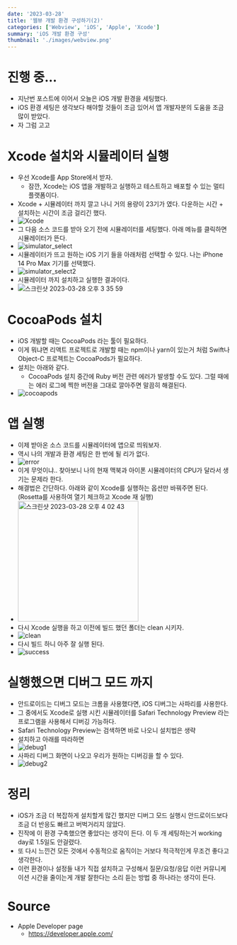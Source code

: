 ```yaml
---
date: '2023-03-28'
title: '웹뷰 개발 환경 구성하기(2)'
categories: ['Webview', 'iOS', 'Apple', 'Xcode']
summary: 'iOS 개발 환경 구성'
thumbnail: './images/webview.png'
---
```


# 진행 중...
- 지난번 포스트에 이어서 오늘은 iOS 개발 환경을 세팅했다.
- iOS 환경 세팅은 생각보다 해야할 것들이 조금 있어서 앱 개발자분의 도움을 조금 많이 받았다.
- 자 그럼 고고

# Xcode 설치와 시뮬레이터 실행
- 우선 Xcode를 App Store에서 받자.
  - 잠깐, Xcode는 iOS 앱을 개발하고 실행하고 테스트하고 배포할 수 있는 멀티 플랫폼이다.
- Xcode + 시뮬레이터 까지 깔고 나니 거의 용량이 23기가 였다. 다운하는 시간 + 설치하는 시간이 조금 걸리긴 했다.
- ![Xcode](https://user-images.githubusercontent.com/21151247/228148946-b3c8c355-4e2f-4cde-89dc-069006c4ddd6.png)
- 그 다음 소스 코드를 받아 오기 전에 시뮬레이터를 세팅했다. 아래 메뉴를 클릭하면 시뮬레이터가 뜬다.
- ![simulator_select](https://user-images.githubusercontent.com/21151247/228149802-b782cf95-546b-455a-a8bd-005d0f3a059b.png)
- 시뮬레이터가 뜨고 원하는 iOS 기기 들을 아래처럼 선택할 수 있다. 나는 iPhone 14 Pro Max 기기를 선택했다.
- ![simulator_select2](https://user-images.githubusercontent.com/21151247/228150142-0b1dd27f-bdc3-4b96-862d-7f97557936df.png)
- 시뮬레이터 까지 설치하고 실행한 결과이다.
- ![스크린샷 2023-03-28 오후 3 35 59](https://user-images.githubusercontent.com/21151247/228149111-818b25ce-be28-4a4d-a5b7-8d625f921e23.png)

# CocoaPods 설치
- iOS 개발할 때는 CocoaPods 라는 툴이 필요하다. 
- 이게 뭐냐면 리액트 프로젝트로 개발할 때는 npm이나 yarn이 있는거 처럼 Swift나 Object-C 프로젝트는 CocoaPods가 필요하다.
- 설치는 아래와 같다.
  - CocoaPods 설치 중간에 Ruby 버전 관련 에러가 발생할 수도 있다. 그럴 때에는 에러 로그에 찍한 버전을 그대로 깔아주면 말끔히 해결된다.
- ![cocoapods](https://user-images.githubusercontent.com/21151247/228151406-c602f617-3f95-48ae-a843-98b823d8aec9.png)

# 앱 실행
- 이제 받아온 소스 코드를 시뮬레이터에 앱으로 띄워보자.
- 역시 나의 개발과 환경 세팅은 한 번에 될 리가 없다.
- ![error](https://user-images.githubusercontent.com/21151247/228153543-2db474ef-18a6-4327-aca8-002335dc07ac.png)
- 이게 무엇이냐.. 찾아보니 나의 현재 맥북과 아이폰 시뮬레이터의 CPU가 달라서 생기는 문제라 한다.
- 해결법은 간단하다. 아래와 같이 Xcode를 실행하는 옵션만 바꿔주면 된다.(Rosetta를 사용하여 열기 체크하고 Xcode 재 실행)
- <img width="272" alt="스크린샷 2023-03-28 오후 4 02 43" src="https://user-images.githubusercontent.com/21151247/228154898-6ad8ecee-23eb-4fa6-9c02-144b3ba34aa2.png">
- 다시 Xcode 실행을 하고 이전에 빌드 했던 폴더는 clean 시키자.
- ![clean](https://user-images.githubusercontent.com/21151247/228156932-f61ea19f-e7ae-44fb-b7fb-389db5c8efd9.png)
- 다시 빌드 하니 아주 잘 실행 된다.
- ![success](https://user-images.githubusercontent.com/21151247/228195476-79702de7-3235-44b1-8e70-8ea3ec905547.png)

# 실행했으면 디버그 모드 까지
- 안드로이드는 디버그 모드는 크롬을 사용했다면, iOS 디버그는 사파리를 사용한다.
- 그 중에서도 Xcode로 실행 시킨 시뮬레이터를 Safari Technology Preview 라는 프로그램을 사용해서 디버깅 가능하다.
- Safari Technology Preview는 검색하면 바로 나오니 설치법은 생략
- 설치하고 아래를 따라하면
- ![debug1](https://user-images.githubusercontent.com/21151247/228196936-68536597-f884-4abe-9a99-f52f54acbbd3.png)
- 사파리 디버그 화면이 나오고 우리가 원하는 디버깅을 할 수 있다.
- ![debug2](https://user-images.githubusercontent.com/21151247/228197562-600092cc-e5e6-42bb-a9c5-a45be299cb06.png)

# 정리
- iOS가 조금 더 복잡하게 설치할게 많긴 했지만 디버그 모드 실행시 안드로이드보다 조금 더 반응도 빠르고 버벅거리지 않았다.
- 진작에 이 환경 구축했으면 좋았다는 생각이 든다. 이 두 개 세팅하는거 working day로 1.5일도 안걸렸다.
- 또 다시 느낀건 모든 것에서 수동적으로 움직이는 거보다 적극적인게 무조건 좋다고 생각한다. 
- 이런 환경이나 설정들 내가 직접 설치하고 구성해서 질문/요청/응답 이런 커뮤니케이션 시간을 줄이는게 개발 잘한다는 소리 듣는 방법 중 하나라는 생각이 든다.

# Source
- Apple Developer page
    - [<https://developer.apple.com/>](<https://developer.apple.com/>)

    